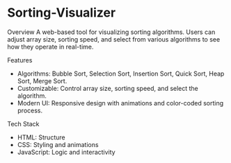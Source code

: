 # Sorting-Visualizer

Overview
A web-based tool for visualizing sorting algorithms. Users can adjust array size, sorting speed, and select from various algorithms to see how they operate in real-time.

Features
- Algorithms: Bubble Sort, Selection Sort, Insertion Sort, Quick Sort, Heap Sort, Merge Sort.
- Customizable: Control array size, sorting speed, and select the algorithm.
- Modern UI: Responsive design with animations and color-coded sorting process.

Tech Stack
- HTML: Structure
- CSS: Styling and animations
- JavaScript: Logic and interactivity
